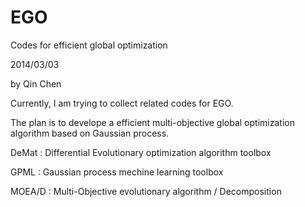 EGO
========================================

Codes for efficient global optimization

2014/03/03

by Qin Chen

Currently, I am trying to collect related codes for EGO.

The plan is to develope a efficient multi-objective global optimization algorithm based on Gaussian process.

DeMat   : Differential Evolutionary optimization algorithm toolbox

GPML    : Gaussian process mechine learning toolbox

MOEA/D  : Multi-Objective evolutionary algorithm / Decomposition




